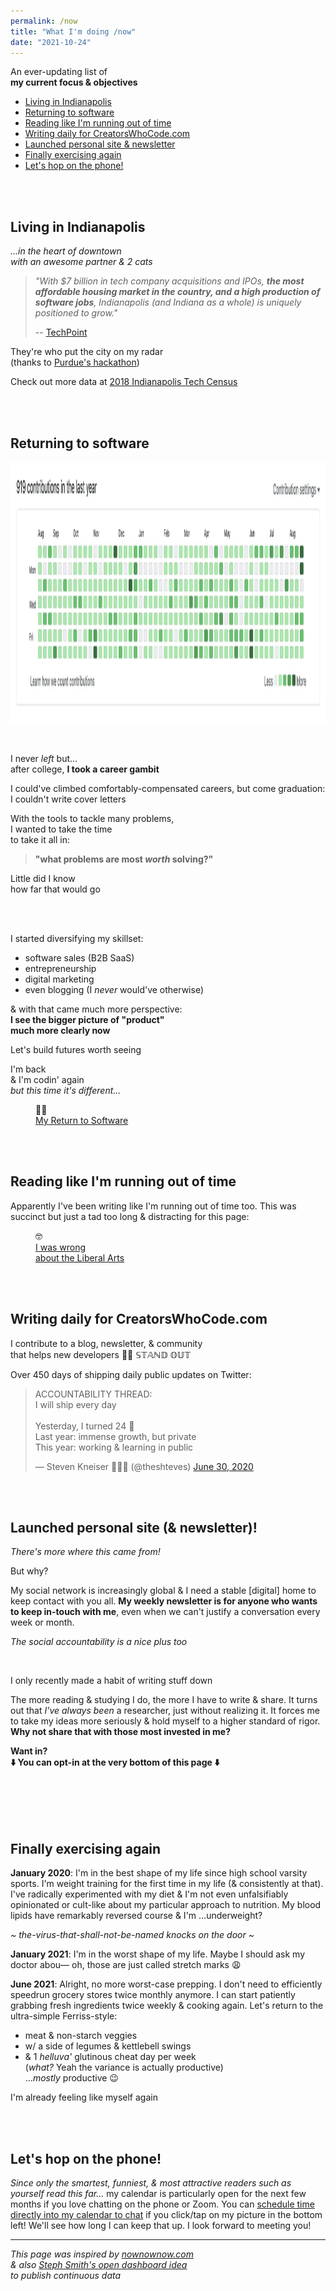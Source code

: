 ```yaml
---
permalink: /now
title: "What I'm doing /now"
date: "2021-10-24"
---
```


An ever-updating list of
<br />**my current focus & objectives**  

<!-- excerpt -->

* [Living in Indianapolis](#living-in-indianapolis)
* [Returning to software](#returning-to-software)
* [Reading like I'm running out of time](#reading-like-im-running-out-of-time)
* [Writing daily for CreatorsWhoCode.com](#writing-daily-for-creatorswhocodecom)
* [Launched personal site & newsletter](#launched-personal-site--newsletter)
* [Finally exercising again](#finally-exercising-again)
* [Let's hop on the phone!](#lets-hop-on-the-phone)

<br /><br />


## Living in Indianapolis

_...in the heart of downtown<br />with an awesome partner & 2 cats_

> _"With $7 billion in tech company acquisitions and IPOs, **the most affordable housing market in the country, and a high production of software jobs**, Indianapolis (and Indiana as a whole) is uniquely positioned to grow."_
> 
> -- [TechPoint](https://techpoint.org/)
>

They're who put the city on my radar
<br />(thanks to [Purdue's hackathon](https://boilermake.org/))

Check out more data at [2018 Indianapolis Tech Census](https://powderkeg.com/indianapolis-tech-census/)

<br /><br />


## Returning to software

[<img height="418" src='/github-contrib-year.webp' alt='GitHub contribution graph' />](https://github.com/theshteves)

<br />

I never _left_ but...
<br />after college, **I took a career gambit**

I could've climbed comfortably-compensated careers, but come graduation: I couldn't write cover letters

With the tools to tackle many problems,
<br />I wanted to take the time
<br />to take it all in:

> **"what problems are most _worth_ solving?"**

Little did I know
<br />how far that would go

<br />

<br />I started diversifying my skillset:

* software sales (B2B SaaS)
* entrepreneurship
* digital marketing
* even blogging (I _never_ would've otherwise)

& with that came much more perspective:
<br />**I see the bigger picture of "product"<br />much more clearly now**

Let's build futures worth seeing

I'm back
<br />& I'm codin' again
<br />_but this time it's different..._

<figure class='flex my-8 text-xl bg-gradient-to-bl from-yellow-50 via-yellow-50 to-yellow-300 w-max p-4 rounded items-center'>
  <div class='px-4'>👨‍💻 </div>
  <a href='/blog/return-to-software'>My Return to Software</a>
</figure>

<br /><br />


## Reading like I'm running out of time

Apparently I've been writing like I'm running out of time too. This was succinct but just a tad too long & distracting for this page:

<figure class='flex my-8 text-xl bg-gradient-to-bl from-yellow-50 via-yellow-50 to-yellow-300 w-max p-4 rounded items-center'>
  <div class='px-4'>🤓 </div>
  <a href='/blog/liberal-arts'>I was wrong <span class="sm:hidden"><br /></span>about the Liberal Arts</a>
</figure>

<br /><br />


## Writing daily for CreatorsWhoCode.com

I contribute to a blog, newsletter, & community
<br />that helps new developers 💃🕺 𝕊𝕋𝔸ℕ𝔻 𝕆𝕌𝕋

Over 450 days of shipping daily public updates on Twitter:

<blockquote class="twitter-tweet"><p lang="en" dir="ltr">ACCOUNTABILITY THREAD:<br>I will ship every day<br><br>Yesterday, I turned 24 🎉<br>Last year: immense growth, but private<br>This year: working &amp; learning in public</p>&mdash; Steven Kneiser 👨🏼‍🍳 (@theshteves) <a href="https://twitter.com/theshteves/status/1277811840274358272?ref_src=twsrc%5Etfw">June 30, 2020</a></blockquote>
<script defer src="https://platform.twitter.com/widgets.js" charset="utf-8"></script> 

<br /><br />


## Launched personal site (& newsletter)!

_There's more where this came from!_

But why?

My social network is increasingly global & I need a stable [digital] home to keep contact with you all. **My weekly newsletter is for anyone who wants to keep in-touch with me**, even when we can't justify a conversation every week or month.

_The social accountability is a nice plus too_

<br />

I only recently made a habit of writing stuff down

The more reading & studying I do, the more I have to write & share. It turns out that _I've always been_ a researcher, just without realizing it. It forces me to take my ideas more seriously & hold myself to a higher standard of rigor. **Why not share that with those most invested in me?**

**Want in?**
<br />**⬇️  You can opt-in at the very bottom of this page ⬇️**


<br /><br />
<br /><br />

## Finally exercising again 

**January 2020**: I'm in the best shape of my life since high school varsity sports. I'm weight training for the first time in my life (& consistently at that). I've radically experimented with my diet & I'm not even unfalsifiably opinionated or cult-like about my particular approach to nutrition. My blood lipids have remarkably reversed course & I'm ...underweight?

_~ the-virus-that-shall-not-be-named knocks on the door ~_

**January 2021**: I'm in the worst shape of my life. Maybe I should ask my doctor abou&mdash; oh, those are just called stretch marks 😩

**June 2021**: Alright, no more worst-case prepping. I don't need to efficiently speedrun grocery stores twice monthly anymore. I can start patiently grabbing fresh ingredients twice weekly & cooking again. Let's return to the ultra-simple Ferriss-style:

* meat & non-starch veggies
* w/ a side of legumes & kettlebell swings
* & 1 _helluva'_ glutinous cheat day per week <br />(_what?_ Yeah the variance is actually productive)<br />..._mostly_ productive 😉

I'm already feeling like myself again

<br /><br />


## Let's hop on the phone!

_Since only the smartest, funniest, & most attractive readers such as yourself read this far..._ my calendar is particularly open for the next few months if you love chatting on the phone or Zoom. You can [schedule time directly into my calendar to chat](https://calendly.com/kneiser/30min) <span class="line-through">if you click/tap on my picture in the bottom left</span>! We'll see how long I can keep that up. I look forward to meeting you!

---

_This page was inspired by [nownownow.com](https://nownownow.com)
<br />& also [Steph Smith's open dashboard idea](https://stephsmith.io/open)
<br />to publish continuous data_

